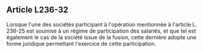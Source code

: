 Article L236-32
----
Lorsque l'une des sociétés participant à l'opération mentionnée à l'article L.
236-25 est soumise à un régime de participation des salariés, et que tel est
également le cas de la société issue de la fusion, cette dernière adopte une
forme juridique permettant l'exercice de cette participation.
